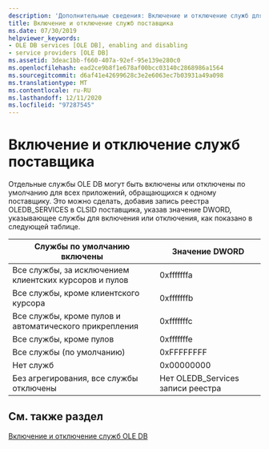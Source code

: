 ```yaml
---
description: 'Дополнительные сведения: Включение и отключение служб для поставщика'
title: Включение и отключение служб поставщика
ms.date: 07/30/2019
helpviewer_keywords:
- OLE DB services [OLE DB], enabling and disabling
- service providers [OLE DB]
ms.assetid: 3deac1bb-f660-407a-92ef-95e139e280c0
ms.openlocfilehash: ead2ce9b8f1e678af00bcc03140c2868986a1564
ms.sourcegitcommit: d6af41e42699628c3e2e6063ec7b03931a49a098
ms.translationtype: MT
ms.contentlocale: ru-RU
ms.lasthandoff: 12/11/2020
ms.locfileid: "97287545"
---
```

# <a name="enabling-and-disabling-services-for-a-provider"></a>Включение и отключение служб поставщика

Отдельные службы OLE DB могут быть включены или отключены по умолчанию для всех приложений, обращающихся к одному поставщику. Это можно сделать, добавив запись реестра OLEDB_SERVICES в CLSID поставщика, указав значение DWORD, указывающее службы для включения или отключения, как показано в следующей таблице.

|Службы по умолчанию включены|Значение DWORD|
|------------------------------|-------------------|
|Все службы, за исключением клиентских курсоров и пулов|0xfffffffa|
|Все службы, кроме клиентского курсора|0xfffffffb|
|Все службы, кроме пулов и автоматического прикрепления|0xfffffffc|
|Все службы, кроме пулов|0xfffffffe|
|Все службы (по умолчанию)|0xFFFFFFFF|
|Нет служб|0x00000000|
|Без агрегирования, все службы отключены|Нет OLEDB_Services записи реестра|

## <a name="see-also"></a>См. также раздел

[Включение и отключение служб OLE DB](../../data/oledb/enabling-and-disabling-ole-db-services.md)
